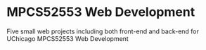 # MPCS52553 Web Development
Five small web projects including both front-end and back-end for UChicago MPCS52553 Web Development
